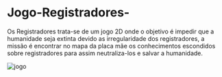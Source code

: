 # Jogo-Registradores-
Os Registradores trata-se de um jogo 2D onde o objetivo é impedir que a humanidade seja extinta devido as irregularidade dos registradores, a missão é encontrar no mapa da placa mãe os conhecimentos escondidos sobre registradores para assim neutraliza-los e salvar a humanidade.

![jogo](https://github.com/Yasbarros/Jogo-Registradores-/assets/94705864/3a29e1c0-2a85-45fa-8756-68c0df365c11)
